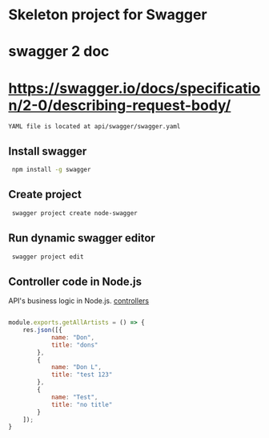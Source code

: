 # Skeleton project for Swagger
# swagger 2 doc
# https://swagger.io/docs/specification/2-0/describing-request-body/

`YAML file is located at api/swagger/swagger.yaml`

## Install swagger
```bash
 npm install -g swagger
```

## Create project
```bash
 swagger project create node-swagger
```

## Run dynamic swagger editor

```bash
 swagger project edit
```

## Controller code in Node.js

 API's business logic in Node.js.
 [controllers](./api/controllers/music.js)

```js

module.exports.getAllArtists = () => {
    res.json([{
            name: "Don",
            title: "dons"
        },
        {
            name: "Don L",
            title: "test 123"
        },
        {
            name: "Test",
            title: "no title"
        }
    ]);
}

```
